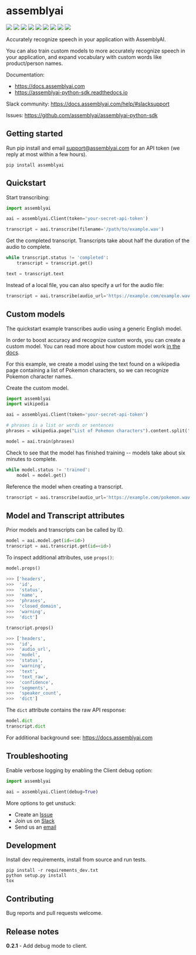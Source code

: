# assemblyai

![](https://img.shields.io/badge/Python-2.7%2C%203.5%2C%203.6-blue.svg)
[![](https://img.shields.io/pypi/v/assemblyai.svg)](https://pypi.org/project/assemblyai/)
[![](https://img.shields.io/travis/AssemblyAI/assemblyai-python-sdk.svg)](https://travis-ci.org/AssemblyAI/assemblyai-python-sdk/builds)
[![](https://readthedocs.org/projects/assemblyai-python-sdk/badge/?version=latest)](https://readthedocs.org/projects/assemblyai-python-sdk)
[![](https://pyup.io/repos/github/AssemblyAI/assemblyai-python-sdk/shield.svg)](https://pyup.io/repos/github/AssemblyAI/assemblyai-python-sdk)
[![](https://codecov.io/gh/AssemblyAI/assemblyai-python-sdk/branch/master/graph/badge.svg)](https://codecov.io/gh/AssemblyAI/assemblyai-python-sdk)
[![](https://api.codeclimate.com/v1/badges/a4fbbc5b564389549af7/maintainability)](https://codeclimate.com/repos/5afb734416a00d6f410000a9/maintainability)
[![](https://img.shields.io/badge/Slack-community-71D4DF.svg)](https://docs.assemblyai.com/help/#slacksupport)
![](https://img.shields.io/badge/Badge%20count-9-ff69b4.svg)

Accurately recognize speech in your application with AssemblyAI.

You can also train custom models to more accurately recognize speech in your application, and expand vocabulary with custom words like product/person names.

Documentation:
- https://docs.assemblyai.com
- https://assemblyai-python-sdk.readthedocs.io

Slack community: https://docs.assemblyai.com/help/#slacksupport

Issues: https://github.com/assemblyai/assemblyai-python-sdk


## Getting started

Run pip install and email support@assemblyai.com for an API token (we reply at most within a few hours).

```shell
pip install assemblyai
```


## Quickstart

Start transcribing:

```python
import assemblyai

aai = assemblyai.Client(token='your-secret-api-token')

transcript = aai.transcribe(filename='/path/to/example.wav')
```

Get the completed transcript. Transcripts take about half the duration of the
audio to complete.

```python
while transcript.status != 'completed':
    transcript = transcript.get()

text = transcript.text
```

Instead of a local file, you can also specify a url for the audio file:

```python
transcript = aai.transcribe(audio_url='https://example.com/example.wav')
```


## Custom models

The quickstart example transcribes audio using a generic English model.

In order to boost accuracy and recognize custom words, you can create a custom model. You can read more about how custom model work [in the docs](https://docs.assemblyai.com/guides/#custommodels101).

For this example, we create a model using the text found on a wikipedia page containing a list of Pokemon characters, so we can recognize Pokemon character names.

Create the custom model.

```python
import assemblyai
import wikipedia

aai = assemblyai.Client(token='your-secret-api-token')

# phrases is a list or words or sentences
phrases = wikipedia.page("List of Pokemon characters").content.split('. ')

model = aai.train(phrases)
```

Check to see that the model has finished training -- models take about six
minutes to complete.

```Python
while model.status != 'trained':
    model = model.get()
```

Reference the model when creating a transcript.

```python
transcript = aai.transcribe(audio_url='https://example.com/pokemon.wav', model=model)
```


## Model and Transcript attributes

Prior models and transcripts can be called by ID.

```python
model = aai.model.get(id=<id>)
transcript = aai.transcript.get(id=<id>)
```

To inspect additional attributes, use `props()`:

```Python
model.props()

>>> ['headers',
>>>  'id',
>>>  'status',
>>>  'name',
>>>  'phrases',
>>>  'closed_domain',
>>>  'warning',
>>>  'dict']

transcript.props()

>>> ['headers',
>>>  'id',
>>>  'audio_url',
>>>  'model',
>>>  'status',
>>>  'warning',
>>>  'text',
>>>  'text_raw',
>>>  'confidence',
>>>  'segments',
>>>  'speaker_count',
>>>  'dict']
```

The `dict` attribute contains the raw API response:

```Python
model.dict
transcript.dict
```

For additional background see: https://docs.assemblyai.com


## Troubleshooting

Enable verbose logging by enabling the Client debug option:

```Python
import assemblyai

aai = assemblyai.Client(debug=True)
```

More options to get unstuck:

- Create an [Issue](https://github.com/AssemblyAI/assemblyai-python-sdk/issues)
- Join us on [Slack](https://docs.assemblyai.com/help/#slacksupport)
- Send us an [email](mailto:support@assemblyai.com)


## Development

Install dev requirements, install from source and run tests.

```shell
pip install -r requirements_dev.txt
python setup.py install
tox
```


## Contributing

Bug reports and pull requests welcome.


## Release notes

**0.2.1** - Add debug mode to client.
